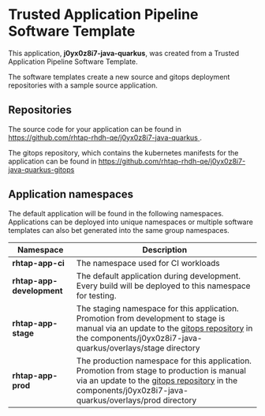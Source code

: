# Trusted Application Pipeline Software Template

This application, **j0yx0z8i7-java-quarkus**, was created from a Trusted Application Pipeline Software Template.

The software templates create a new source and gitops deployment repositories with a sample source application. 

## Repositories

The source code for your application can be found in [https://github.com/rhtap-rhdh-qe/j0yx0z8i7-java-quarkus ](https://github.com/rhtap-rhdh-qe/j0yx0z8i7-java-quarkus ).
 
The gitops repository, which contains the kubernetes manifests for the application can be found in 
[https://github.com/rhtap-rhdh-qe/j0yx0z8i7-java-quarkus-gitops ](https://github.com/rhtap-rhdh-qe/j0yx0z8i7-java-quarkus-gitops ) 

## Application namespaces 

The default application will be found in the following namespaces. Applications can be deployed into unique namespaces or multiple software templates can also bet generated into the same group namespaces.  

|  Namespace   |  Description   |  
| -------- | -------- |
| **rhtap-app-ci** | The namespace used for CI workloads |
| **rhtap-app-development** | The default application during development. Every build will be deployed to this namespace for testing. |
| **rhtap-app-stage** | The staging namespace for this application. Promotion from development to stage is manual via an update to the [gitops repository](https://github.com/rhtap-rhdh-qe/j0yx0z8i7-java-quarkus-gitops ) in the components/j0yx0z8i7-java-quarkus/overlays/stage directory |
| **rhtap-app-prod** | The production namespace for this application. Promotion from stage to production is manual via an update to the [gitops repository](https://github.com/rhtap-rhdh-qe/j0yx0z8i7-java-quarkus-gitops ) in the components/j0yx0z8i7-java-quarkus/overlays/prod directory |